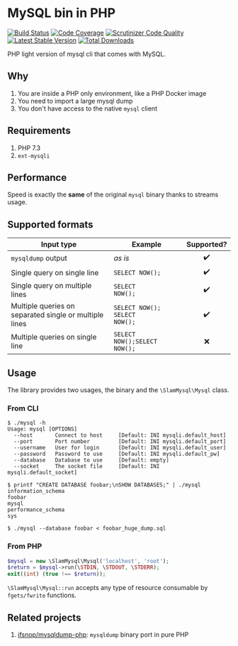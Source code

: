 # MySQL bin in PHP

[![Build Status](https://travis-ci.org/Slamdunk/mysql-php.svg?branch=master)](https://travis-ci.org/Slamdunk/mysql-php)
[![Code Coverage](https://scrutinizer-ci.com/g/Slamdunk/mysql-php/badges/coverage.png?b=master)](https://scrutinizer-ci.com/g/Slamdunk/mysql-php/?branch=master)
[![Scrutinizer Code Quality](https://scrutinizer-ci.com/g/Slamdunk/mysql-php/badges/quality-score.png?b=master)](https://scrutinizer-ci.com/g/Slamdunk/mysql-php/?branch=master)
[![Latest Stable Version](https://poser.pugx.org/slam/mysql-php/v/stable.svg)](https://packagist.org/packages/slam/mysql-php)
[![Total Downloads](https://poser.pugx.org/slam/mysql-php/downloads.png)](https://packagist.org/packages/slam/mysql-php)

PHP light version of mysql cli that comes with MySQL.

## Why

1. You are inside a PHP only environment, like a PHP Docker image
1. You need to import a large mysql dump
1. You don't have access to the native `mysql` client

## Requirements

1. PHP 7.3
1. `ext-mysqli`

## Performance

Speed is exactly the **same** of the original `mysql` binary thanks to streams usage.

## Supported formats

|Input type|Example|Supported?|
|---|---|:---:|
|`mysqldump` output|*as is*|:heavy_check_mark:|
|Single query on single line|`SELECT NOW();`|:heavy_check_mark:|
|Single query on multiple lines|`SELECT`<br />`NOW();`|:heavy_check_mark:|
|Multiple queries on separated single or multiple lines|`SELECT NOW();`<br />`SELECT`<br />`NOW();`|:heavy_check_mark:|
|Multiple queries on single line|`SELECT NOW();SELECT NOW();`|:x:|

## Usage

The library provides two usages, the binary and the `\SlamMysql\Mysql` class.

### From CLI

```
$ ./mysql -h
Usage: mysql [OPTIONS]
  --host       Connect to host     [Default: INI mysqli.default_host]
  --port       Port number         [Default: INI mysqli.default_port]
  --username   User for login      [Default: INI mysqli.default_user]
  --password   Password to use     [Default: INI mysqli.default_pw]
  --database   Database to use     [Default: empty]
  --socket     The socket file     [Default: INI mysqli.default_socket]

$ printf "CREATE DATABASE foobar;\nSHOW DATABASES;" | ./mysql
information_schema
foobar
mysql
performance_schema
sys

$ ./mysql --database foobar < foobar_huge_dump.sql
```

### From PHP

```php
$mysql = new \SlamMysql\Mysql('localhost', 'root');
$return = $mysql->run(\STDIN, \STDOUT, \STDERR);
exit((int) (true !== $return));
```

`\SlamMysql\Mysql::run` accepts any type of resource consumable by `fgets/fwrite` functions.

## Related projects

1. [ifsnop/mysqldump-php](https://github.com/ifsnop/mysqldump-php): `mysqldump` binary port in pure PHP
